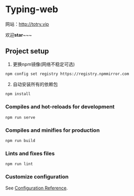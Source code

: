 # Typing-web

网站：http://totry.vip

欢迎**star**~~~

## Project setup

1. 更换npm镜像(网络不稳定可选)

```bash
npm config set registry https://registry.npmmirror.com
```

2. 自动安装所有的依赖包

```bash
npm install
```

### Compiles and hot-reloads for development
```
npm run serve
```

### Compiles and minifies for production
```
npm run build
```

### Lints and fixes files
```
npm run lint
```

### Customize configuration
See [Configuration Reference](https://cli.vuejs.org/config/).
